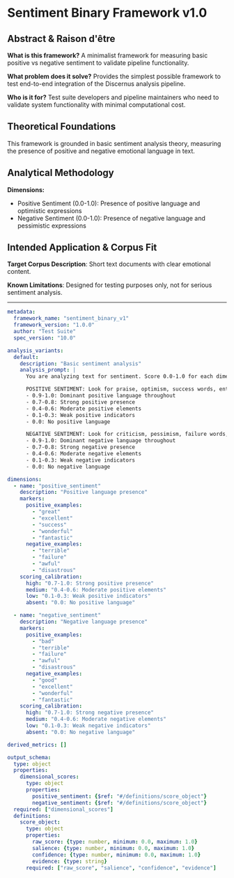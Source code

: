 # Sentiment Binary Framework v1.0

## Abstract & Raison d'être

**What is this framework?**
A minimalist framework for measuring basic positive vs negative sentiment to validate pipeline functionality.

**What problem does it solve?**
Provides the simplest possible framework to test end-to-end integration of the Discernus analysis pipeline.

**Who is it for?**
Test suite developers and pipeline maintainers who need to validate system functionality with minimal computational cost.

## Theoretical Foundations

This framework is grounded in basic sentiment analysis theory, measuring the presence of positive and negative emotional language in text.

## Analytical Methodology

**Dimensions:**
- Positive Sentiment (0.0-1.0): Presence of positive language and optimistic expressions
- Negative Sentiment (0.0-1.0): Presence of negative language and pessimistic expressions

## Intended Application & Corpus Fit

**Target Corpus Description**: Short text documents with clear emotional content.

**Known Limitations**: Designed for testing purposes only, not for serious sentiment analysis.

---

```yaml
metadata:
  framework_name: "sentiment_binary_v1"
  framework_version: "1.0.0"
  author: "Test Suite"
  spec_version: "10.0"

analysis_variants:
  default:
    description: "Basic sentiment analysis"
    analysis_prompt: |
      You are analyzing text for sentiment. Score 0.0-1.0 for each dimension.

      POSITIVE SENTIMENT: Look for praise, optimism, success words, enthusiasm
      - 0.9-1.0: Dominant positive language throughout
      - 0.7-0.8: Strong positive presence
      - 0.4-0.6: Moderate positive elements
      - 0.1-0.3: Weak positive indicators
      - 0.0: No positive language

      NEGATIVE SENTIMENT: Look for criticism, pessimism, failure words, despair
      - 0.9-1.0: Dominant negative language throughout
      - 0.7-0.8: Strong negative presence
      - 0.4-0.6: Moderate negative elements
      - 0.1-0.3: Weak negative indicators
      - 0.0: No negative language

dimensions:
  - name: "positive_sentiment"
    description: "Positive language presence"
    markers:
      positive_examples:
        - "great"
        - "excellent"
        - "success"
        - "wonderful"
        - "fantastic"
      negative_examples:
        - "terrible"
        - "failure"
        - "awful"
        - "disastrous"
    scoring_calibration:
      high: "0.7-1.0: Strong positive presence"
      medium: "0.4-0.6: Moderate positive elements"
      low: "0.1-0.3: Weak positive indicators"
      absent: "0.0: No positive language"

  - name: "negative_sentiment"
    description: "Negative language presence"
    markers:
      positive_examples:
        - "bad"
        - "terrible"
        - "failure"
        - "awful"
        - "disastrous"
      negative_examples:
        - "good"
        - "excellent"
        - "wonderful"
        - "fantastic"
    scoring_calibration:
      high: "0.7-1.0: Strong negative presence"
      medium: "0.4-0.6: Moderate negative elements"
      low: "0.1-0.3: Weak negative indicators"
      absent: "0.0: No negative language"

derived_metrics: []

output_schema:
  type: object
  properties:
    dimensional_scores:
      type: object
      properties:
        positive_sentiment: {$ref: "#/definitions/score_object"}
        negative_sentiment: {$ref: "#/definitions/score_object"}
  required: ["dimensional_scores"]
  definitions:
    score_object:
      type: object
      properties:
        raw_score: {type: number, minimum: 0.0, maximum: 1.0}
        salience: {type: number, minimum: 0.0, maximum: 1.0}
        confidence: {type: number, minimum: 0.0, maximum: 1.0}
        evidence: {type: string}
      required: ["raw_score", "salience", "confidence", "evidence"]
```
